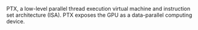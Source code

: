 PTX, a low-level parallel thread execution virtual machine and instruction set architecture (ISA). PTX exposes the GPU as a data-parallel computing device.

